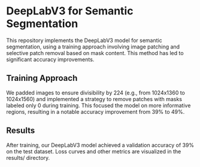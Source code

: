 # DeepLabV3 for Semantic Segmentation
This repository implements the DeepLabV3 model for semantic segmentation, using a training approach involving image patching and selective patch removal based on mask content. This method has led to significant accuracy improvements.


## Training Approach
We padded images to ensure divisibility by 224 (e.g., from 1024x1360 to 1024x1560) and implemented a strategy to remove patches with masks labeled only 0 during training. This focused the model on more informative regions, resulting in a notable accuracy improvement from 39% to 49%.

## Results
After training, our DeepLabV3 model achieved a validation accuracy of 39% on the test dataset. Loss curves and other metrics are visualized in the results/ directory.

